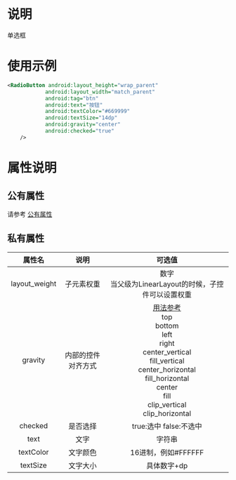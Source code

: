 # 说明
单选框
# 使用示例
```xml
<RadioButton android:layout_height="wrap_parent"
            android:layout_width="match_parent"
            android:tag="btn"
            android:text="按钮"
            android:textColor="#669999"
            android:textSize="14dp"
            android:gravity="center"
            android:checked="true"
    />
```

# 属性说明

## 公有属性
请参考 [公有属性](/zh-cn/funcs/ui-native-view.md#公有属性)

## 私有属性

| 属性名 | 说明 | 可选值 |
| :------: | :------: | :------: |
| layout_weight | 子元素权重 | 数字<br/>当父级为LinearLayout的时候，子控件可以设置权重|
| gravity | 内部的控件对齐方式 |[用法参考](https://blog.csdn.net/gaojinshan/article/details/44917205)<br/>top<br/>bottom<br/>left<br/>right<br/>center_vertical<br/>fill_vertical<br/>center_horizontal<br/>fill_horizontal<br/>center<br/>fill<br/>clip_vertical<br/>clip_horizontal<br/> |
| checked | 是否选择 | true:选中 false:不选中 |
| text | 文字 | 字符串 |
| textColor | 文字颜色 | 16进制，例如#FFFFFF |
| textSize | 文字大小 | 具体数字+dp |

